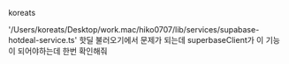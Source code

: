 koreats

'/Users/koreats/Desktop/work.mac/hiko0707/lib/services/supabase-hotdeal-service.ts' 핫딜 불러오기에서 문제가 되는데 superbaseClient가 이 기능이 되어야하는데 한번 확인해줘 
